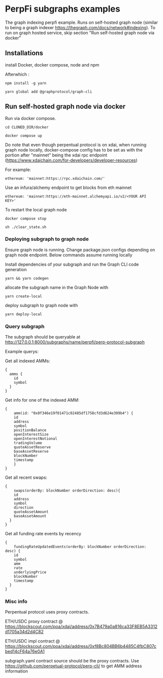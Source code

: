 PerpFi subgraphs examples
===========

The graph indexing perpfi example. Runs on self-hosted graph node (similar to being a graph indexer https://thegraph.com/docs/network#indexing). To run on graph hosted service, skip section "Run self-hosted graph node via docker"  


## Installations
install Docker, docker compose, node and npm 

Afterwhich :

  ```
  npm install -g yarn
  ```
  ```
  yarn global add @graphprotocol/graph-cli
  ```


## Run self-hosted graph node via docker

Run via docker compose. 
```
cd CLONED_DIR/docker
```
```
docker compose up
```
Do note that even though perpentual protocol is on xdai, when running
graph node locally, docker-compose config has to be set as with the portion after "mainnet" being the xdai rpc endpoint (https://www.xdaichain.com/for-developers/developer-resources) 

For example:
```
ethereum: 'mainnet:https://rpc.xdaichain.com/'
```

Use an infura/alchemy endpoint to get blocks from eth mainnet

```
ethereum: 'mainnet:https://eth-mainnet.alchemyapi.io/v2/<YOUR API KEY>'
```

To restart the local graph node
```
docker compose stop
```
```
sh ./clear_state.sh
```

### Deploying subgraph to graph node
Ensure graph node is running. Change package.json configs depending on graph node endpoint. Below commands assume running locally

Install dependencies of your subgraph and run the Graph CLI code generation
```
yarn && yarn codegen
```
allocate the subgraph name in the Graph Node with
```
yarn create-local
```
deploy subgraph to graph node with
```
yarn deploy-local
```

### Query subgraph
The subgraph should be queryable at http://127.0.0.1:8000/subgraphs/name/perpfi/perp-protocol-subgraph

Example querys:

Get all indexed AMMs:
```
{
  amms {
    id
    symbol
  }
}
```

Get info for one of the indexed AMM:
```
{
	amm(id: "0x0f346e19f01471c02485df1758cfd3d624e399b4") {
  	id
    address
    symbol
    positionBalance
    openInterestSize
    openInterestNotional
    tradingVolume
    quoteAssetReserve
    baseAssetReserve
    blockNumber
    timestamp
	}
}
```

Get all recent swaps:
```
{
	swaps(orderBy: blockNumber orderDirection: desc){
    id
    address
    symbol
    direction
    quoteAssetAmount
    baseAssetAmount
  }
}

```


Get all funding rate events by recency 
```
{
	fundingRateUpdatedEvents(orderBy: blockNumber orderDirection: desc) {
    id
    symbol
    amm
    rate
    underlyingPrice
    blockNumber
    timestamp
  }
}
```


### Misc info
Perpentual protocol uses proxy contracts. 

ETH/USDC proxy contract @ https://blockscout.com/poa/xdai/address/0x7B479a0a816ca33F8EB5A3312d1705a34d2d4C82

ETH/USDC impl contract @ https://blockscout.com/poa/xdai/address/0xf8Bc804BB6b4485C4fbC807cbed14cF64a76e0A1

subgraph.yaml contract source should be the proxy contracts. Use https://github.com/perpetual-protocol/perp-cli/ to get AMM address information